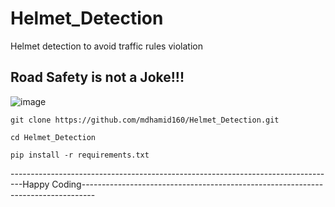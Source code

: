 # Helmet_Detection
Helmet detection to avoid traffic rules violation

## Road Safety is not a Joke!!!

![image](https://github.com/mdhamid160/Helmet_Detection/blob/main/Helmet.gif)

``` 
git clone https://github.com/mdhamid160/Helmet_Detection.git
```

``` 
cd Helmet_Detection
```

``` 
pip install -r requirements.txt
```


---------------------------------------------------------------------------------Happy Coding---------------------------------------------------------------------------------
